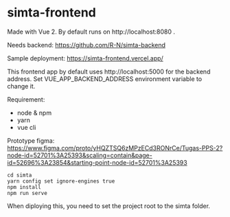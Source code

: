 # simta-frontend
Made with Vue 2. By default runs on http://localhost:8080 .

Needs backend: https://github.com/R-N/simta-backend

Sample deployment: https://simta-frontend.vercel.app/

This frontend app by default uses http://localhost:5000 for the backend address.
Set VUE_APP_BACKEND_ADDRESS environment variable to change it.

Requirement:
- node & npm
- yarn
- vue cli

Prototype figma: https://www.figma.com/proto/yHQZTSQ6zMPzECd3RONrCe/Tugas-PPS-2?node-id=52701%3A25393&scaling=contain&page-id=52696%3A23854&starting-point-node-id=52701%3A25393
 
```
cd simta
yarn config set ignore-engines true
npm install
npm run serve
```

When diploying this, you need to set the project root to the simta folder.
